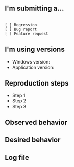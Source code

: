 ## I'm submitting a...
<!-- 
Check one of the following options with "x". DO NOT log support requests here. 
For support requests, use this contact form: https://www.digimezzo.com/contact/ 
-->
<pre><code>
[ ] Regression <!-- A behavior that used to work and stopped working in a new release -->
[ ] Bug report  <!-- Please search GitHub for a similar issue -->
[ ] Feature request
</code></pre>

<!-- 
For feature requests, delete the form below and describe your requirements. For bug reports, 
fill in the form below. Issues missing important information may be closed without investigation.
-->

## I'm using versions
<!-- 
Provide the Windows version and the version of the application that you are using below.
-->
* Windows version:
* Application version:

## Reproduction steps
<!--
Add simple steps to reproduce this bug. Please add as many details as possible. 
That helps us reproduce the issue on our computers.
-->
* Step 1
* Step 2
* Step 3

## Observed behavior
<!--
Describe how the application acts.
-->

## Desired behavior
<!--
Describe how the application should act.
-->

## Log file
<!--
Add the relevant piece of the log file. The log file of our applications can be found in the directory 
%appdata%\<application name>\Log. E.g., for Dopamine, that would be: %appdata%\Dopamine\Log
-->
